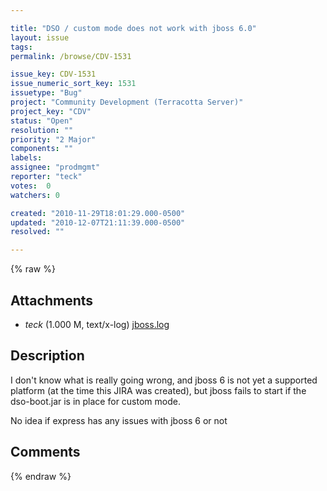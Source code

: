 ```yaml
---

title: "DSO / custom mode does not work with jboss 6.0"
layout: issue
tags: 
permalink: /browse/CDV-1531

issue_key: CDV-1531
issue_numeric_sort_key: 1531
issuetype: "Bug"
project: "Community Development (Terracotta Server)"
project_key: "CDV"
status: "Open"
resolution: ""
priority: "2 Major"
components: ""
labels: 
assignee: "prodmgmt"
reporter: "teck"
votes:  0
watchers: 0

created: "2010-11-29T18:01:29.000-0500"
updated: "2010-12-07T21:11:39.000-0500"
resolved: ""

---
```




{% raw %}


## Attachments
  
* <em>teck</em> (1.000 M, text/x-log) [jboss.log](/attachments/CDV/CDV-1531/jboss.log)
  



## Description

<div markdown="1" class="description">

I don't know what is really going wrong, and jboss 6 is not yet a supported platform (at the time this JIRA was created), but jboss fails to start if the dso-boot.jar is in place for custom mode. 

No idea if express has any issues with jboss 6 or not



</div>

## Comments



{% endraw %}
